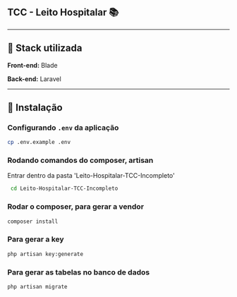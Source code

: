 
## TCC - Leito Hospitalar 📚 


---

## 🔧 Stack utilizada
**Front-end:** Blade

**Back-end:** Laravel 

---


## 🚀 Instalação

### Configurando `.env` da aplicação
```bash
cp .env.example .env
```

### Rodando comandos do composer, artisan
Entrar dentro da pasta 'Leito-Hospitalar-TCC-Incompleto'

```bash
 cd Leito-Hospitalar-TCC-Incompleto
```

### Rodar o composer, para gerar a vendor
```bash
composer install
```

### Para gerar a key
```bash
php artisan key:generate


```
### Para gerar as tabelas no banco de dados
```bash
php artisan migrate
```